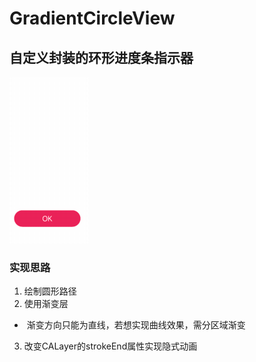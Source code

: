 # GradientCircleView
## 自定义封装的环形进度条指示器


![img](https://github.com/xuanyuelin/GradientCircleView/blob/master/circleIndicator.gif)


### 实现思路
1. 绘制圆形路径
2. 使用渐变层
*  渐变方向只能为直线，若想实现曲线效果，需分区域渐变
3. 改变CALayer的strokeEnd属性实现隐式动画
   

